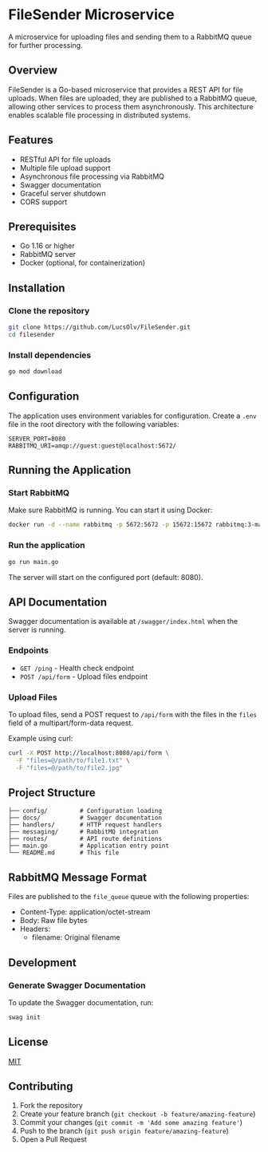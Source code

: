 # FileSender Microservice

A microservice for uploading files and sending them to a RabbitMQ queue for further processing.

## Overview

FileSender is a Go-based microservice that provides a REST API for file uploads. When files are uploaded, they are published to a RabbitMQ queue, allowing other services to process them asynchronously. This architecture enables scalable file processing in distributed systems.

## Features

- RESTful API for file uploads
- Multiple file upload support
- Asynchronous file processing via RabbitMQ
- Swagger documentation
- Graceful server shutdown
- CORS support

## Prerequisites

- Go 1.16 or higher
- RabbitMQ server
- Docker (optional, for containerization)

## Installation

### Clone the repository

```bash
git clone https://github.com/LucsOlv/FileSender.git
cd filesender
```

### Install dependencies

```bash
go mod download
```

## Configuration

The application uses environment variables for configuration. Create a `.env` file in the root directory with the following variables:

```
SERVER_PORT=8080
RABBITMQ_URI=amqp://guest:guest@localhost:5672/
```

## Running the Application

### Start RabbitMQ

Make sure RabbitMQ is running. You can start it using Docker:

```bash
docker run -d --name rabbitmq -p 5672:5672 -p 15672:15672 rabbitmq:3-management
```

### Run the application

```bash
go run main.go
```

The server will start on the configured port (default: 8080).

## API Documentation

Swagger documentation is available at `/swagger/index.html` when the server is running.

### Endpoints

- `GET /ping` - Health check endpoint
- `POST /api/form` - Upload files endpoint

### Upload Files

To upload files, send a POST request to `/api/form` with the files in the `files` field of a multipart/form-data request.

Example using curl:

```bash
curl -X POST http://localhost:8080/api/form \
  -F "files=@/path/to/file1.txt" \
  -F "files=@/path/to/file2.jpg"
```

## Project Structure

```
├── config/         # Configuration loading
├── docs/           # Swagger documentation
├── handlers/       # HTTP request handlers
├── messaging/      # RabbitMQ integration
├── routes/         # API route definitions
├── main.go         # Application entry point
└── README.md       # This file
```

## RabbitMQ Message Format

Files are published to the `file_queue` queue with the following properties:

- Content-Type: application/octet-stream
- Body: Raw file bytes
- Headers:
  - filename: Original filename

## Development

### Generate Swagger Documentation

To update the Swagger documentation, run:

```bash
swag init
```

## License

[MIT](LICENSE)

## Contributing

1. Fork the repository
2. Create your feature branch (`git checkout -b feature/amazing-feature`)
3. Commit your changes (`git commit -m 'Add some amazing feature'`)
4. Push to the branch (`git push origin feature/amazing-feature`)
5. Open a Pull Request
